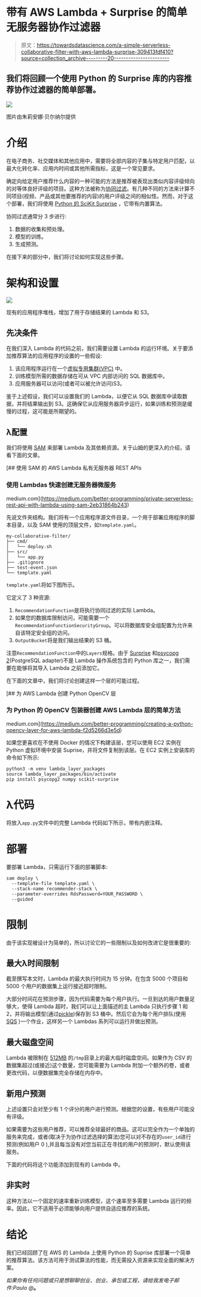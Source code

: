 # 带有 AWS Lambda + Surprise 的简单无服务器协作过滤器

> 原文：<https://towardsdatascience.com/a-simple-serverless-collaborative-filter-with-aws-lambda-surprise-309413fdf410?source=collection_archive---------20----------------------->

## 我们将回顾一个使用 Python 的 Surprise 库的内容推荐协作过滤器的简单部署。

![](img/4c62c2ff78ae64b9cb8be695d0682612.png)

图片由朱莉安娜·贝尔纳尔提供

# 介绍

在电子商务、社交媒体和其他应用中，需要将全部内容的子集与特定用户匹配，以最大化转化率、应用内时间或其他所需指标，这是一个常见要求。

确定向给定用户推荐什么内容的一种可能的方法是推荐被表现出类似内容评级倾向的对等体良好评级的项目。这种方法被称为[协同过滤](https://en.wikipedia.org/wiki/Collaborative_filtering)。有几种不同的方法来计算不同项目(视频、产品或其他要推荐的内容)的用户评级之间的相似性。然而，对于这个部署，我们将使用 [Python 的 SciKit Surprise](https://github.com/NicolasHug/Surprise) ，它带有内置算法。

协同过滤通常分 3 步进行:

1.  数据的收集和预处理。
2.  模型的训练。
3.  生成预测。

在接下来的部分中，我们将讨论如何实现这些步骤。

# 架构和设置

![](img/1b04d0258bd4cc2636440142ddb03ec3.png)

现有的应用程序堆栈，增加了用于存储结果的 Lambda 和 S3。

## 先决条件

在我们深入 Lambda 的代码之前，我们需要设置 Lambda 的运行环境。关于要添加推荐算法的应用程序的设置的一些假设:

1.  该应用程序运行在一个[虚拟专用集群(VPC)](https://aws.amazon.com/vpc/) 中。
2.  训练模型所需的数据存储在可从 VPC 内部访问的 SQL 数据库中。
3.  应用服务器可以访问(或者可以被允许访问)S3。

鉴于上述假设，我们可以设置我们的 Lambda，以便它从 SQL 数据库中读取数据，并将结果输出到 S3。这确保它从应用服务器异步运行，如果训练和预测是缓慢的过程，这可能是所期望的。

## λ配置

我们将使用 [SAM](https://aws.amazon.com/serverless/sam/) 来部署 Lambda 及其依赖资源。关于山姆的更深入的介绍，请看下面的文章。

[](https://medium.com/better-programming/private-serverless-rest-api-with-lambda-using-sam-2eb31864b243) [## 使用 SAM 的 AWS Lambda 私有无服务器 REST APIs

### 使用 Lambdas 快速创建无服务器微服务

medium.com](https://medium.com/better-programming/private-serverless-rest-api-with-lambda-using-sam-2eb31864b243) 

先说文件夹结构。我们将有一个应用程序源文件目录，一个用于部署应用程序的脚本目录，以及 SAM 使用的顶层文件，如`template.yaml`。

```
my-collaborative-filter/
├── cmd/
│   └── deploy.sh
├── src/
│   └── app.py
├── .gitignore 
├── test-event.json
└── template.yaml
```

`template.yaml`将如下图所示。

它定义了 3 种资源:

1.  `RecommendationFunction`是将执行协同过滤的实际 Lambda。
2.  如果您的数据库限制访问，可能需要一个`RecommendationFunctionSecurityGroup`。可以将数据库安全组配置为允许来自该特定安全组的访问。
3.  `OutputBucket`将是我们输出结果的 S3 桶。

注意`RecommendationFunction`中的`Layers`规格。由于 [Surprise](https://github.com/NicolasHug/Surprise) 和[psycopg 2](https://pypi.org/project/psycopg2/)(PostgreSQL adapter)不是 Lambda 操作系统包含的 Python 库之一，我们需要在能够将其导入 Lambda 之前添加它。

在下面的文章中，我们将讨论创建这样一个层的可能过程。

[](https://medium.com/better-programming/creating-a-python-opencv-layer-for-aws-lambda-f2d5266d3e5d) [## 为 AWS Lambda 创建 Python OpenCV 层

### 为 Python 的 OpenCV 包装器创建 AWS Lambda 层的简单方法

medium.com](https://medium.com/better-programming/creating-a-python-opencv-layer-for-aws-lambda-f2d5266d3e5d) 

如果您更喜欢在不使用 Docker 的情况下构建该层，您可以使用 EC2 实例在 Python 虚拟环境中安装 Suprise，并将文件复制到该层。在 EC2 实例上安装库的命令如下所示:

```
python3 -m venv lambda_layer_packages
source lambda_layer_packages/bin/activate
pip install psycopg2 numpy scikit-surprise
```

# λ代码

将放入`app.py`文件中的完整 Lambda 代码如下所示，带有内嵌注释。

# 部署

要部署 Lambda，只需运行下面的部署脚本:

```
sam deploy \
  --template-file template.yaml \
  --stack-name recommender-stack \
  --parameter-overrides RdsPassword=YOUR_PASSWORD \
  --guided
```

# 限制

由于该实现被设计为简单的，所以讨论它的一些限制以及如何改进它是很重要的:

## 最大λ时间限制

截至撰写本文时，Lambda 的最大执行时间为 15 分钟。在包含 5000 个项目和 5000 个用户的数据集上运行接近超时限制。

大部分时间花在预测步骤，因为代码需要为每个用户执行。一旦到达的用户数量足够大，使得 Lambda 超时，我们可以让上面描述的主 Lambda 只执行步骤 1 和 2，并将输出模型(通过[pickle](https://docs.python.org/3/library/pickle.html))保存到 S3 桶中。然后它会为每个用户排队(使用 [SQS](https://aws.amazon.com/sqs/) )一个作业，这样另一个 Lambdas 系列可以运行并做出预测。

## 最大磁盘空间

Lambda 被限制在 [512MB](https://docs.aws.amazon.com/lambda/latest/dg/gettingstarted-limits.html) 的`/tmp`目录上的最大临时磁盘空间。如果作为 CSV 的数据集超过(或接近)这个数量，您可能需要为 Lambda 附加一个额外的卷，或者更改代码，以便数据集完全存储在内存中。

## 新用户预测

上述设置只会对至少有 1 个评分的用户进行预测。根据您的设置，有些用户可能没有评级。

如果需要为这些用户推荐，可以推荐全球最好的商品。这可以完全作为一个单独的服务来完成，或者(取决于为协作过滤选择的算法)您可以对不存在的`user_id`进行预测(例如用户 0 ),并且每当没有对您当前正在寻找的用户的预测时，默认使用该服务。

下面的代码将这个功能添加到现有的 Lambda 中。

## 非实时

这种方法以一个固定的速率重新训练模型，这个速率至多需要 Lambda 运行的频率。因此，它不适用于必须能够向用户提供自适应推荐的系统。

# 结论

我们已经回顾了在 AWS 的 Lambda 上使用 Python 的 Suprise 库部署一个简单的推荐算法。该方法可用于测试算法的性能，而无需投入资源来实现全面的解决方案。

*如果你有任何问题或只是想聊聊创业、创业、承包或工程，请给我发电子邮件:Paulo @*[](https://avantsoft.com.br/)**。**